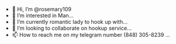 - 👋 Hi, I’m @rosemary109
- 👀 I’m interested in Man...
- 🌱 I’m currently romantic lady to hook up with...
- 💞️ I’m looking to collaborate on hookup service...
- 📫 How to reach me on my telegram number (848) 305-8239 ...

<!---
rosemary109/rosemary109 is a ✨ special ✨ repository because its `README.md` (this file) appears on your GitHub profile.
You can click the Preview link to take a look at your changes.
--->
